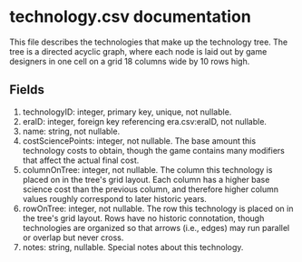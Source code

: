 # technology.csv documentation

This file describes the technologies that make up the technology tree. The tree is a directed acyclic graph, where each node is laid out by game designers in one cell on a grid 18 columns wide by 10 rows high.

## Fields
1. technologyID: integer, primary key, unique, not nullable.
1. eraID: integer, foreign key referencing era.csv:eraID, not nullable.
1. name: string, not nullable.
1. costSciencePoints: integer, not nullable. The base amount this technology costs to obtain, though the game contains many modifiers that affect the actual final cost.
1. columnOnTree: integer, not nullable. The column this technology is placed on in the tree's grid layout. Each column has a higher base science cost than the previous column, and therefore higher column values roughly correspond to later historic years. 
1. rowOnTree: integer, not nullable. The row this technology is placed on in the tree's grid layout. Rows have no historic connotation, though technologies are organized so that arrows (i.e., edges) may run parallel or overlap but never cross.
1. notes: string, nullable. Special notes about this technology.